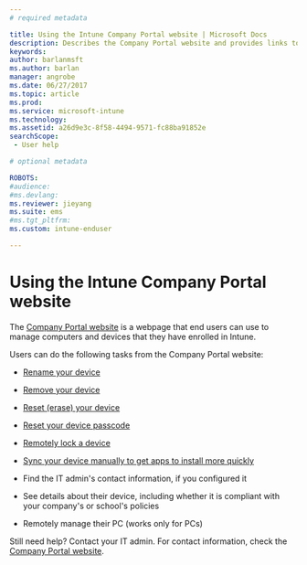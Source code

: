```yaml
---
# required metadata

title: Using the Intune Company Portal website | Microsoft Docs
description: Describes the Company Portal website and provides links to steps for tasks that end users can do on the website
keywords:
author: barlanmsft
ms.author: barlan
manager: angrobe
ms.date: 06/27/2017
ms.topic: article
ms.prod:
ms.service: microsoft-intune
ms.technology:
ms.assetid: a26d9e3c-8f58-4494-9571-fc88ba91852e
searchScope:
 - User help

# optional metadata

ROBOTS:   
#audience:
#ms.devlang:
ms.reviewer: jieyang
ms.suite: ems
#ms.tgt_pltfrm:
ms.custom: intune-enduser

---
```


# Using the Intune Company Portal website
The [Company Portal website](https://portal.manage.microsoft.com) is a webpage that end users can use to manage computers and devices that they have enrolled in Intune.

Users can do the following tasks from the Company Portal website:

-   [Rename your device](https://ppe.docs.microsoft.com/jinhwaIntune/rename-your-device-cpwebsite)

-   [Remove your device](https://ppe.docs.microsoft.com/jinhwaIntune/remove-your-device-cpwebsite)

-   [Reset (erase) your device](https://ppe.docs.microsoft.com/jinhwaIntune/reset-erase-your-device-cpwebsite)

-   [Reset your device passcode](https://ppe.docs.microsoft.com/jinhwaIntune/reset-your-passcode-cpwebsite)

-   [Remotely lock a device](https://ppe.docs.microsoft.com/jinhwaIntune/remote-lock-your-device-cpwebsite)

-	[Sync your device manually to get apps to install more quickly](https://ppe.docs.microsoft.com/jinhwaIntune/sync-your-device-manually-cpwebsite)

-   Find the IT admin's contact information, if you configured it

-   See details about their device, including whether it is compliant with your company's or school's policies

-   Remotely manage their PC (works only for PCs)

Still need help? Contact your IT admin. For contact information, check the [Company Portal website](https://portal.manage.microsoft.com).
